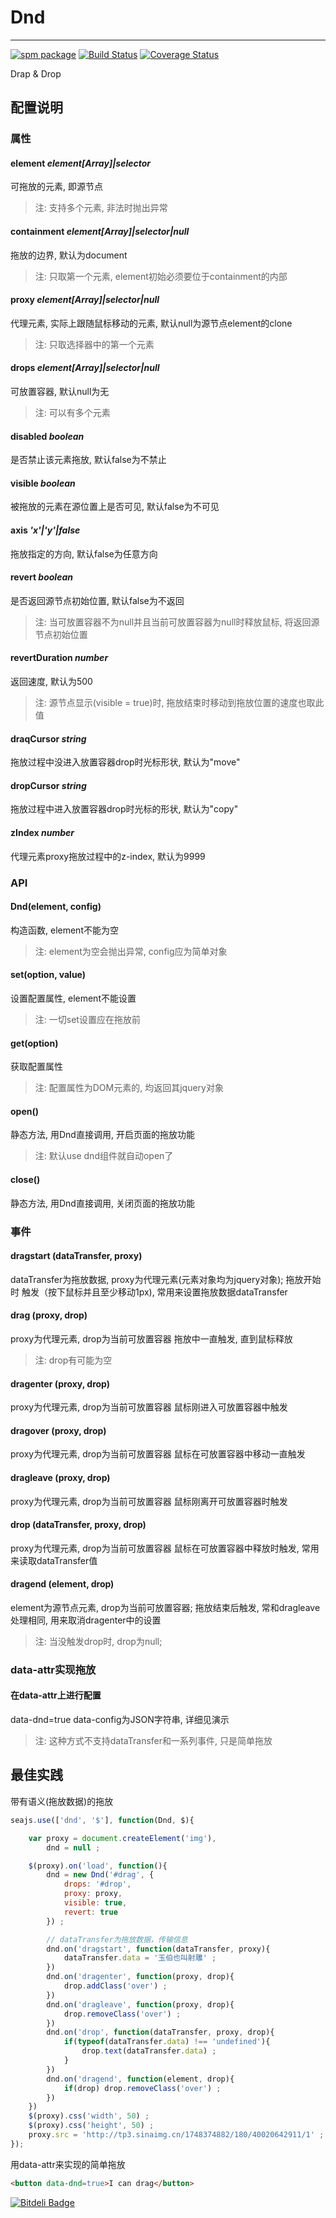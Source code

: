 # Dnd

---

[![spm package](http://spmjs.io/badge/arale-dnd)](http://spmjs.io/package/arale-dnd)
[![Build Status](https://secure.travis-ci.org/aralejs/dnd.png)](https://travis-ci.org/aralejs/dnd)
[![Coverage Status](https://coveralls.io/repos/aralejs/dnd/badge.png?branch=master)](https://coveralls.io/r/aralejs/dnd)

Drap & Drop

## 配置说明

### 属性

#### element *element[Array]|selector*
可拖放的元素, 即源节点
>注: 支持多个元素, 非法时抛出异常

#### containment *element[Array]|selector|null*
拖放的边界, 默认为document
>注: 只取第一个元素, element初始必须要位于containment的内部

#### proxy *element[Array]|selector|null*
代理元素, 实际上跟随鼠标移动的元素, 默认null为源节点element的clone
>注: 只取选择器中的第一个元素

#### drops *element[Array]|selector|null*
可放置容器, 默认null为无
>注: 可以有多个元素

#### disabled *boolean*
是否禁止该元素拖放, 默认false为不禁止

#### visible *boolean*
被拖放的元素在源位置上是否可见, 默认false为不可见

#### axis *'x'|'y'|false*
拖放指定的方向, 默认false为任意方向

#### revert *boolean*
是否返回源节点初始位置, 默认false为不返回
>注: 当可放置容器不为null并且当前可放置容器为null时释放鼠标, 将返回源节点初始位置

#### revertDuration *number*
返回速度, 默认为500
>注: 源节点显示(visible = true)时, 拖放结束时移动到拖放位置的速度也取此值

#### draqCursor *string*
拖放过程中没进入放置容器drop时光标形状, 默认为"move"

#### dropCursor *string*
拖放过程中进入放置容器drop时光标的形状, 默认为"copy"

#### zIndex *number*
代理元素proxy拖放过程中的z-index, 默认为9999


### API

#### Dnd(element, config)
构造函数, element不能为空
>注: element为空会抛出异常, config应为简单对象

#### set(option, value)
设置配置属性, element不能设置
>注: 一切set设置应在拖放前

#### get(option)
获取配置属性
>注: 配置属性为DOM元素的, 均返回其jquery对象

#### open()
静态方法, 用Dnd直接调用, 开启页面的拖放功能
>注: 默认use dnd组件就自动open了

#### close()
静态方法, 用Dnd直接调用, 关闭页面的拖放功能


### 事件

#### dragstart (dataTransfer, proxy)
dataTransfer为拖放数据, proxy为代理元素(元素对象均为jquery对象); 拖放开始时
触发（按下鼠标并且至少移动1px),  常用来设置拖放数据dataTransfer
	
#### drag (proxy, drop)
proxy为代理元素, drop为当前可放置容器
拖放中一直触发, 直到鼠标释放
>注: drop有可能为空

#### dragenter (proxy, drop)
proxy为代理元素, drop为当前可放置容器
鼠标刚进入可放置容器中触发

#### dragover (proxy, drop)
proxy为代理元素, drop为当前可放置容器
鼠标在可放置容器中移动一直触发

#### dragleave (proxy, drop)
proxy为代理元素, drop为当前可放置容器
鼠标刚离开可放置容器时触发

#### drop (dataTransfer, proxy, drop)
proxy为代理元素, drop为当前可放置容器
鼠标在可放置容器中释放时触发, 常用来读取dataTransfer值

#### dragend (element, drop)
element为源节点元素, drop为当前可放置容器; 
拖放结束后触发, 常和dragleave处理相同, 用来取消dragenter中的设置
>注: 当没触发drop时, drop为null;


### data-attr实现拖放

#### 在data-attr上进行配置
data-dnd=true data-config为JSON字符串, 详细见演示
>注: 这种方式不支持dataTransfer和一系列事件, 只是简单拖放


## 最佳实践

带有语义(拖放数据)的拖放
```javascript
seajs.use(['dnd', '$'], function(Dnd, $){

    var proxy = document.createElement('img'),
        dnd = null ;

    $(proxy).on('load', function(){
        dnd = new Dnd('#drag', {
            drops: '#drop',
            proxy: proxy,
            visible: true, 
            revert: true
        }) ;

        // dataTransfer为拖放数据，传输信息
        dnd.on('dragstart', function(dataTransfer, proxy){
            dataTransfer.data = '玉伯也叫射雕' ;
        })
        dnd.on('dragenter', function(proxy, drop){
            drop.addClass('over') ;
        })
        dnd.on('dragleave', function(proxy, drop){
            drop.removeClass('over') ;
        })
        dnd.on('drop', function(dataTransfer, proxy, drop){
            if(typeof(dataTransfer.data) !== 'undefined'){
                drop.text(dataTransfer.data) ;
            }
        })
        dnd.on('dragend', function(element, drop){
            if(drop) drop.removeClass('over') ;
        })
    })
    $(proxy).css('width', 50) ;
    $(proxy).css('height', 50) ;
    proxy.src = 'http://tp3.sinaimg.cn/1748374882/180/40020642911/1' ;
});
```

用data-attr来实现的简单拖放
```html
<button data-dnd=true>I can drag</button>
```













































[![Bitdeli Badge](https://d2weczhvl823v0.cloudfront.net/aralejs/dnd/trend.png)](https://bitdeli.com/free "Bitdeli Badge")

